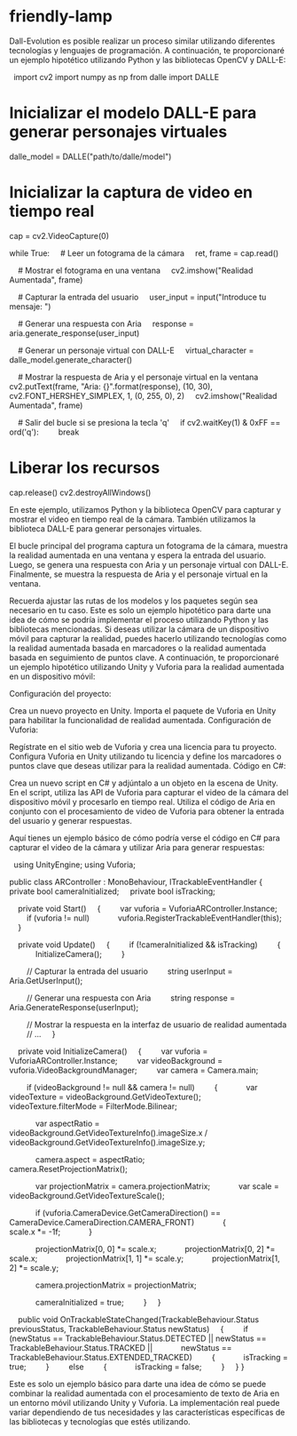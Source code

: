 # friendly-lamp
Dall-Evolution
es posible realizar un proceso similar utilizando diferentes tecnologías y lenguajes de programación. A continuación, te proporcionaré un ejemplo hipotético utilizando Python y las bibliotecas OpenCV y DALL-E:

 
import cv2
import numpy as np
from dalle import DALLE

# Inicializar el modelo DALL-E para generar personajes virtuales
dalle_model = DALLE("path/to/dalle/model")

# Inicializar la captura de video en tiempo real
cap = cv2.VideoCapture(0)

while True:
    # Leer un fotograma de la cámara
    ret, frame = cap.read()

    # Mostrar el fotograma en una ventana
    cv2.imshow("Realidad Aumentada", frame)

    # Capturar la entrada del usuario
    user_input = input("Introduce tu mensaje: ")

    # Generar una respuesta con Aria
    response = aria.generate_response(user_input)

    # Generar un personaje virtual con DALL-E
    virtual_character = dalle_model.generate_character()

    # Mostrar la respuesta de Aria y el personaje virtual en la ventana
    cv2.putText(frame, "Aria: {}".format(response), (10, 30), cv2.FONT_HERSHEY_SIMPLEX, 1, (0, 255, 0), 2)
    cv2.imshow("Realidad Aumentada", frame)

    # Salir del bucle si se presiona la tecla 'q'
    if cv2.waitKey(1) & 0xFF == ord('q'):
        break

# Liberar los recursos
cap.release()
cv2.destroyAllWindows()
 

En este ejemplo, utilizamos Python y la biblioteca OpenCV para capturar y mostrar el video en tiempo real de la cámara. También utilizamos la biblioteca DALL-E para generar personajes virtuales.

El bucle principal del programa captura un fotograma de la cámara, muestra la realidad aumentada en una ventana y espera la entrada del usuario. Luego, se genera una respuesta con Aria y un personaje virtual con DALL-E. Finalmente, se muestra la respuesta de Aria y el personaje virtual en la ventana.

Recuerda ajustar las rutas de los modelos y los paquetes según sea necesario en tu caso. Este es solo un ejemplo hipotético para darte una idea de cómo se podría implementar el proceso utilizando Python y las bibliotecas mencionadas.
Si deseas utilizar la cámara de un dispositivo móvil para capturar la realidad, puedes hacerlo utilizando tecnologías como la realidad aumentada basada en marcadores o la realidad aumentada basada en seguimiento de puntos clave. A continuación, te proporcionaré un ejemplo hipotético utilizando Unity y Vuforia para la realidad aumentada en un dispositivo móvil:

Configuración del proyecto:

Crea un nuevo proyecto en Unity.
Importa el paquete de Vuforia en Unity para habilitar la funcionalidad de realidad aumentada.
Configuración de Vuforia:

Regístrate en el sitio web de Vuforia y crea una licencia para tu proyecto.
Configura Vuforia en Unity utilizando tu licencia y define los marcadores o puntos clave que deseas utilizar para la realidad aumentada.
Código en C#:

Crea un nuevo script en C# y adjúntalo a un objeto en la escena de Unity.
En el script, utiliza las API de Vuforia para capturar el video de la cámara del dispositivo móvil y procesarlo en tiempo real.
Utiliza el código de Aria en conjunto con el procesamiento de video de Vuforia para obtener la entrada del usuario y generar respuestas.

Aquí tienes un ejemplo básico de cómo podría verse el código en C# para capturar el video de la cámara y utilizar Aria para generar respuestas:

 
using UnityEngine;
using Vuforia;

public class ARController : MonoBehaviour, ITrackableEventHandler
{
    private bool cameraInitialized;
    private bool isTracking;

    private void Start()
    {
        var vuforia = VuforiaARController.Instance;
        if (vuforia != null)
            vuforia.RegisterTrackableEventHandler(this);
    }

    private void Update()
    {
        if (!cameraInitialized && isTracking)
        {
            InitializeCamera();
        }

        // Capturar la entrada del usuario
        string userInput = <link category="PERSON">Aria</link>.GetUserInput();

        // Generar una respuesta con <link category="PERSON">Aria</link>
        string response = <link category="PERSON">Aria</link>.GenerateResponse(userInput);

        // Mostrar la respuesta en la interfaz de usuario de realidad aumentada
        // ...
    }

    private void InitializeCamera()
    {
        var vuforia = VuforiaARController.Instance;
        var videoBackground = vuforia.VideoBackgroundManager;
        var camera = Camera.main;

        if (videoBackground != null && camera != null)
        {
            var videoTexture = videoBackground.GetVideoTexture();
            videoTexture.filterMode = FilterMode.Bilinear;

            var aspectRatio = videoBackground.GetVideoTextureInfo().imageSize.x /
                              videoBackground.GetVideoTextureInfo().imageSize.y;

            camera.aspect = aspectRatio;
            camera.ResetProjectionMatrix();

            var projectionMatrix = camera.projectionMatrix;
            var scale = videoBackground.GetVideoTextureScale();

            if (vuforia.CameraDevice.GetCameraDirection() == CameraDevice.CameraDirection.CAMERA_FRONT)
            {
                scale.x *= -1f;
            }

            projectionMatrix[0, 0] *= scale.x;
            projectionMatrix[0, 2] *= scale.x;
            projectionMatrix[1, 1] *= scale.y;
            projectionMatrix[1, 2] *= scale.y;

            camera.projectionMatrix = projectionMatrix;

            cameraInitialized = true;
        }
    }

    public void OnTrackableStateChanged(TrackableBehaviour.Status previousStatus, TrackableBehaviour.Status newStatus)
    {
        if (newStatus == TrackableBehaviour.Status.DETECTED || newStatus == TrackableBehaviour.Status.TRACKED ||
            newStatus == TrackableBehaviour.Status.EXTENDED_TRACKED)
        {
            isTracking = true;
        }
        else
        {
            isTracking = false;
        }
    }
}
 

Este es solo un ejemplo básico para darte una idea de cómo se puede combinar la realidad aumentada con el procesamiento de texto de Aria en un entorno móvil utilizando Unity y Vuforia. La implementación real puede variar dependiendo de tus necesidades y las características específicas de las bibliotecas y tecnologías que estés utilizando.
